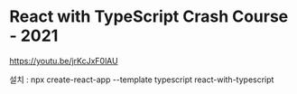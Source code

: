 React with TypeScript Crash Course - 2021
=======
https://youtu.be/jrKcJxF0lAU


설치 : npx create-react-app --template typescript react-with-typescript

